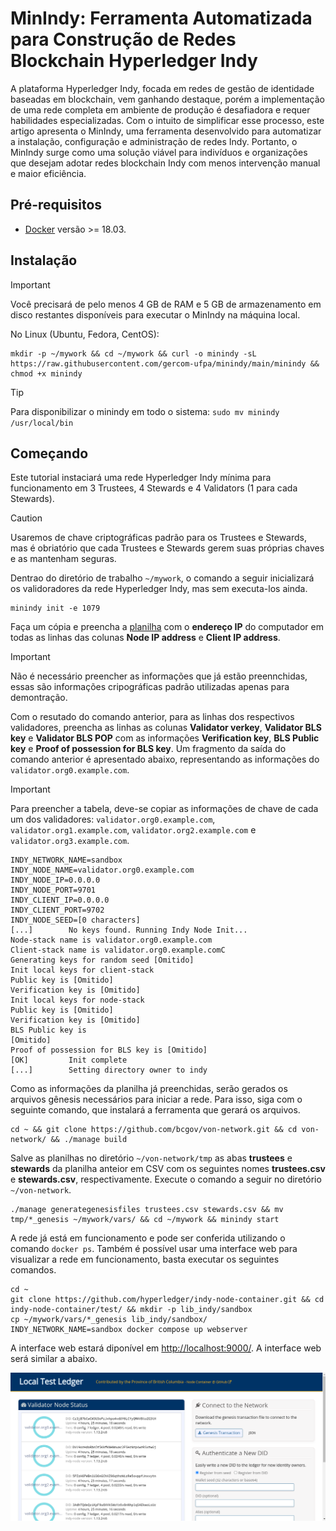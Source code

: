 # MinIndy: Ferramenta Automatizada para Construção de Redes Blockchain Hyperledger Indy

A plataforma Hyperledger Indy, focada em redes de gestão de identidade baseadas em blockchain, vem ganhando destaque, porém a implementação de uma rede completa em ambiente de produção é desafiadora e requer habilidades especializadas. Com o intuito de simplificar esse processo, este artigo apresenta o MinIndy, uma ferramenta desenvolvido para automatizar a instalação, configuração e administração de redes Indy. Portanto, o MinIndy surge como uma solução viável para indivíduos e organizações que desejam adotar redes blockchain Indy com menos intervenção manual e maior eficiência.

## Pré-requisitos

* [Docker](https://www.docker.com/) versão >= 18.03.

## Instalação

> [!IMPORTANT]
> Você precisará de pelo menos 4 GB de RAM e 5 GB de armazenamento em disco restantes disponíveis para executar o MinIndy na máquina local.

No Linux (Ubuntu, Fedora, CentOS): 
```
mkdir -p ~/mywork && cd ~/mywork && curl -o minindy -sL https://raw.githubusercontent.com/gercom-ufpa/minindy/main/minindy && chmod +x minindy
```

> [!TIP]
> Para disponibilizar o minindy em todo o sistema: `sudo mv minindy /usr/local/bin`

## Começando

Este tutorial instaciará uma rede Hyperledger Indy mínima para funcionamento em 3 Trustees, 4 Stewards e 4 Validators (1 para cada Stewards). 

> [!CAUTION]
> Usaremos de chave criptográficas padrão para os Trustees e Stewards, mas é obriatório que cada Trustees e Stewards gerem suas próprias chaves e as mantenham seguras.

Dentrao do diretório de trabalho `~/mywork`, o comando a seguir inicializará os validoradores da rede Hyperledger Indy, mas sem executa-los ainda.

```
minindy init -e 1079
```

Faça um cópia e preencha a [planilha](https://docs.google.com/spreadsheets/d/1K7y4GAIWTqpMy-4VnXnpwfwruPuI0d5gh_fiBZj__tE/edit?usp=sharing) com o **endereço IP** do computador em todas as linhas das colunas **Node IP address** e **Client IP address**.

> [!IMPORTANT]
> Não é necessário preencher as informações que já estão preennchidas, essas são informações cripográficas padrão utilizadas apenas para demontração.

Com o resutado do comando anterior, para as linhas dos respectivos validadores, preencha as linhas as colunas **Validator verkey**, **Validator BLS key** e **Validator BLS POP** com as informações **Verification key**, **BLS Public key** e **Proof of possession for BLS key**. Um fragmento da saída do comando anterior é apresentado abaixo, representando as informações do `validator.org0.example.com`. 

> [!IMPORTANT]
> Para preencher a tabela, deve-se copiar as informações de chave de cada um dos validadores: `validator.org0.example.com`, `validator.org1.example.com`, `validator.org2.example.com` e `validator.org3.example.com`.

```
INDY_NETWORK_NAME=sandbox
INDY_NODE_NAME=validator.org0.example.com
INDY_NODE_IP=0.0.0.0
INDY_NODE_PORT=9701
INDY_CLIENT_IP=0.0.0.0
INDY_CLIENT_PORT=9702
INDY_NODE_SEED=[0 characters]
[...]        No keys found. Running Indy Node Init...
Node-stack name is validator.org0.example.com
Client-stack name is validator.org0.example.comC
Generating keys for random seed [Omitido]
Init local keys for client-stack
Public key is [Omitido]
Verification key is [Omitido]
Init local keys for node-stack
Public key is [Omitido]
Verification key is [Omitido]
BLS Public key is
[Omitido]
Proof of possession for BLS key is [Omitido]
[OK]         Init complete
[...]        Setting directory owner to indy
```

Como as informações da planilha já preenchidas, serão gerados os arquivos gênesis necessários para iniciar a rede. Para isso, siga com o seguinte comando, que instalará a ferramenta que gerará os arquivos.

```
cd ~ && git clone https://github.com/bcgov/von-network.git && cd von-network/ && ./manage build
```

Salve as planilhas no diretório `~/von-network/tmp` as abas **trustees** e **stewards** da planilha anteior em CSV com os seguintes nomes **trustees.csv** e **stewards.csv**, respectivamente. Execute o comando a seguir no diretório `~/von-network`.

```
./manage generategenesisfiles trustees.csv stewards.csv && mv tmp/*_genesis ~/mywork/vars/ && cd ~/mywork && minindy start
```

A rede já está em funcionamento e pode ser conferida utilizando o comando `docker ps`. Também é possível usar uma interface web para visualizar a rede em funcionamento, basta executar os seguintes comandos.

```
cd ~
git clone https://github.com/hyperledger/indy-node-container.git && cd indy-node-container/test/ && mkdir -p lib_indy/sandbox
cp ~/mywork/vars/*_genesis lib_indy/sandbox/
INDY_NETWORK_NAME=sandbox docker compose up webserver
```

A interface web estará diponível em [http://localhost:9000/](http://localhost:9000/). A interface web será similar a abaixo.

![MinIndy - Interface Web](./docs/images/minindy-web-interface.png "Interface web do MinIndy")
